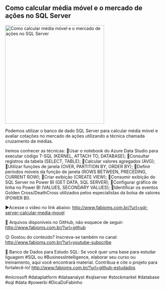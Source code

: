 ## Como calcular média móvel e o mercado de ações no SQL Server

<img src="https://fabioms.com.br//uploads/youtube/TgRzgSPeTmE.png" alt="Como calcular média móvel e o mercado de ações no SQL Server" title="SQL Server" width="320"/>

Podemos utilizar o banco de dado SQL Server para calcular média móvel e avaliar cotações no mercado de ações utilizando a técnica chamada cruzamento de médias.

Iremos conhecer as técnicas:
🔹Usar o notebook do Azure Data Studio para executar código T-SQL (KERNEL, ATTACH TO, DATABASE);
🔹Consultar registros da tabela (SELECT, TABLE);
🔹Calcular valores agregados (AVG);
🔹Utilizar funções de janela (OVER, PARTITION BY, ORDER BY);
🔹Definir períodos móveis da função de janela (ROWS BETWEEN, PRECEDING, CURRENT ROW);
🔹Criar exibição (CREATE VIEW);
🔹Consumir exibição do SQL Server no Power BI (GET DATA, SQL SERVER);
🔹Configurar gráfico de linha no Power BI (VALUES, SECONDARY VALUES);
🔹Identificar os eventos Golden Cross/DeathCross utilizados pelos especialistas da bolsa de valores (POWER BI).

▶️Acesse o vídeo no link abaixo:
http://www.fabioms.com.br/?url=sql-server-calcular-media-movel

📁 Arquivos disponíveis no GitHub, não esquece de seguir:
http://www.fabioms.com.br/?url=github

😉 Gostou do conteúdo? Inscreva-se também no canal:
http://www.fabioms.com.br/?url=youtube-subscribe

🎁 Banco de Dados para Estudo SQL:
Se você quer uma base para estudar liguagem #SQL ou #BusinessIntelligence, elaborar seu curso ou treinamento, aqui você encontrará material. 
Contribua e cite o projeto para fortalecê-lo!
http://www.fabioms.com.br/?url=github-estudados

#microsoft #dataplatform #dataanalyst #sqlserver #stockmarket #database #sql #data  #powerbi #DicaDoFabinho